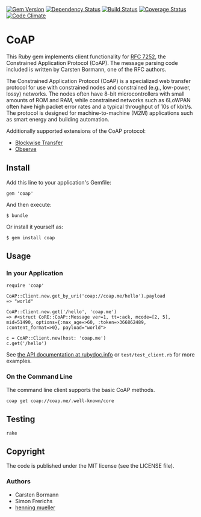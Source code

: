 [![Gem Version](https://img.shields.io/gem/v/coap.svg)](http://badge.fury.io/rb/coap)
[![Dependency Status](https://img.shields.io/gemnasium/nning/coap.svg)](https://gemnasium.com/nning/coap)
[![Build Status](https://img.shields.io/travis/nning/coap.svg)](https://travis-ci.org/nning/coap)
[![Coverage Status](https://img.shields.io/coveralls/nning/coap.svg)](https://coveralls.io/r/nning/coap)
[![Code Climate](https://img.shields.io/codeclimate/github/nning/coap.svg)](https://codeclimate.com/github/nning/coap)

# CoAP

This Ruby gem implements client functionality for [RFC
7252](http://tools.ietf.org/html/rfc7252), the Constrained Application Protocol
(CoAP). The message parsing code included is written by Carsten Bormann, one of
the RFC authors.

The Constrained Application Protocol (CoAP) is a specialized web transfer
protocol for use with constrained nodes and constrained (e.g., low-power,
lossy) networks.  The nodes often have 8-bit microcontrollers with small
amounts of ROM and RAM, while constrained networks such as 6LoWPAN often have
high packet error rates and a typical throughput of 10s of kbit/s.  The
protocol is designed for machine-to-machine (M2M) applications such as smart
energy and building automation.

Additionally supported extensions of the CoAP protocol:

* [Blockwise Transfer](http://tools.ietf.org/html/draft-ietf-core-block-14)
* [Observe](http://tools.ietf.org/html/draft-ietf-core-observe-13)

## Install

Add this line to your application's Gemfile:

    gem 'coap'

And then execute:

    $ bundle

Or install it yourself as:

    $ gem install coap

## Usage

### In your Application

	require 'coap'

    CoAP::Client.new.get_by_uri('coap://coap.me/hello').payload
	=> "world"

	CoAP::Client.new.get('/hello', 'coap.me')
	=> #<struct CoRE::CoAP::Message ver=1, tt=:ack, mcode=[2, 5], mid=51490, options={:max_age=>60, :token=>366862489, :content_format=>0}, payload="world">

	c = CoAP::Client.new(host: 'coap.me')
	c.get('/hello')

See [the API documentation at
rubydoc.info](http://www.rubydoc.info/github/nning/coap/master/CoRE/CoAP/Client)
or `test/test_client.rb` for more examples.

### On the Command Line

The command line client supports the basic CoAP methods.

    coap get coap://coap.me/.well-known/core

## Testing

    rake

## Copyright

The code is published under the MIT license (see the LICENSE file).

### Authors

* Carsten Bormann
* Simon Frerichs
* [henning mueller](https://henning.orgizm.net)
